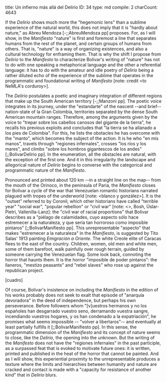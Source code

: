 title:          Un infierno más allá del Delirio
ID:             34
type:           md
compile:        2
charCount:      4643


If the *Delirio* shows much more the "hegemonic lens" than a sublime experience of the natural world, this does not imply that it is "hardly about nature," as Abreu Mendoza [-;;AbreuMendoza pp] proposes. For, as I will show, in the *Manifiesto* "nature" is first and foremost a line that separates humans from the rest of the planet, and certain groups of humans from others. That is, "nature" is a way of organizing existences, and also a cultural technology for enframing them. That is why the shift I propose from *Delirio* to the *Manifesto* to characterize Bolívar's writing of "nature" has not to do with one speaking a metaphorical language and the other a referential language: it has to do with the amateur and idle poetry of *Delirio* being a rather diluted echo of the experience of the sublime that operates in the programmatic and foundational writing of *Manifesto* [note: credit <to NeMLA's corduroy>].

The *Delirio* postulates a poetic and imaginary integration of different regions that make up the South American territory [-;;Manzoni pp]. The poetic voice integrates in its journey, under the "estandarte" of the nascent --and brief-- nation-state of la Gran Colombia, territories separated by the dense South American mountain ranges. Therefore, among the arguments given by the voice to "trepar sobre los cabellos canosos del gigante de la tierra", he recalls his previous exploits and concludes that "la tierra se ha allanado a los pies de Colombia". For this, he lists the obstacles he has overcome with the "manto", which becomes the subject of the action. It is he who "en mis manos", travels through "regiones infernales", crosses "los ríos y los mares", and climbs "sobre los hombros gigantescos de los andes" [;;BolivarDelirio pp]. In the enumeration, all the obstacles are natural, with the exception of the first one. And it in this irregularity the landscape and allegorical nature of *Delirio* begins to converse with the categorical and programmatic nature of the *Manifiesto*.

Pronounced and printed about 120 km --in a straight line on the map-- from the mouth of the Orinoco, in the peninsula of Paria, the *Manifiesto* closes for Bolívar a cycle of the war that Venezuelan romantic historians narrated plagued with tropes of the underworld [note: <blanco y gonzález>]. It is the "outset" referred to by Coronil, which other historians have called "terrible year" "social war", "popular rebellion" or "civil war" [note: <>, Bosh, Úslar-Pietri, Vallenilla-Lanz]: the "civil war of racial proportions" that Bolívar describes as a "piélago de calamidades, cuyo aspecto sólo hace estremecer a la naturaleza, y que sería tan horroroso como imposible pintaros" [;;BolivarManifiesto pp]. This unrepresentable "aspecto" that makes "estremecer a la naturaleza" in the *Manifiesto*, is suggested by Tito Salas' 1913 painting _Emigración a Oriente_. The white Creole elite of Caracas flees to the east of the country. Children, women, old men and white men, some of them barefoot, walk painfully over rough terrain, guided by someone carrying the Venezuelan flag. Some look back, connoting the horror that haunts them. It is the horror "imposible de poder pintaros": the llaneros, "mestizo peasants" and "rebel slaves" who rose up against the republican project. <!--remate: apoyado en Castro-Gómez y otros, sobre la cercanía de esta población con la naturaleza, y foreshadowing del determinismo de los llanos -->

[cuadro]

Of course, Bolivar's insistence on including the *Manifiesto* in the edition of his works probably does not seek to exalt that episode of "anarquía devoradora" in the deed of independence, but perhaps his own perseverance. Before followers whom "[v]uestros hermanos y no los españoles han desgarrado vuestro seno, derramando vuestra sangre, incendiando vuestros hogares, y os han condenado a la expatriación", he promises what seems impossible -- "volver a libertaros"-- and eventually at least partially fulfills it [;;BolivarManifiesto pp]. In this sense, the programmatic dimension of the *Manifiesto* and its concept of nature seems to close, like the *Delirio*, the opening into the unknown. But the writing of the *Manifesto* does not have the "regiones infernales" in the past participle, as a surpassed feat that is evoked to motivate future ones: it is written, printed and published in the heat of the horror that cannot be painted. And as I will show, this experiential proximity to the unrepresentable produces a texture where the limits and hierarchies between humanity and nature are cracked and contact is made with a "capacity for resistance of another kind" that in *Delirio* blurs.